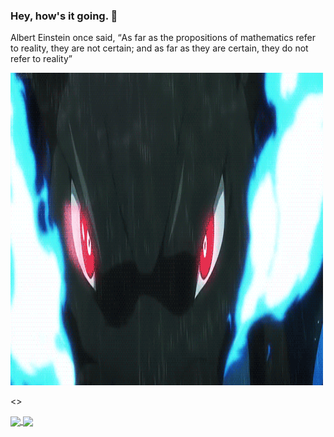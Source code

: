 ### Hey, how's it going. 👋


<p>Albert Einstein once said, <q>As far as the propositions of mathematics refer to reality, they are not certain; and as far as they are certain, they do not refer to reality</q></p>


<img src="https://github.com/iwang1959/iwang1959/blob/main/pokemons.gif" style="width:500px;height:500px;">


<!--
**iwang1959/iwang1959** is a ✨ _special_ ✨ repository because its `README.md` (this file) appears on your GitHub profile.

Here are some ideas to get you started:

- 🔭 I’m currently working on ...
- 🌱 I’m currently learning ...
- 👯 I’m looking to collaborate on ...
- 🤔 I’m looking for help with ...
- 💬 Ask me about ...
- 📫 How to reach me: ...
- 😄 Pronouns: ...
- ⚡ Fun fact: ...
-->
<>

<a href="https://github.com/anuraghazra/github-readme-stats">
  <img height=200 align="center" src="https://github-readme-stats.vercel.app/api?username=iwang1959" />
</a>
<a href="https://github.com/anuraghazra/convoychat">
  <img height=200 align="center" src="https://github-readme-stats.vercel.app/api/top-langs?username=iwang1959&layout=compact&langs_count=8&card_width=320" />
</a>

